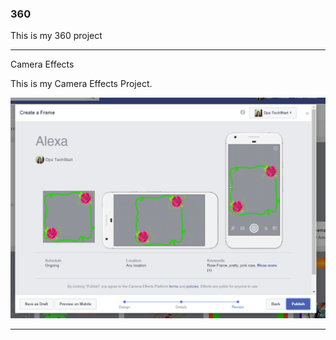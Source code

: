 ### 360

This is my 360 project

<script src="//360.vizor.io/scripts/embed.js" data-vizorurl="https://360.vizor.io/embed/v/nqvaa" ></script>

***

Camera Effects

This is my Camera Effects Project. 

![Alexa](https://github.com/Alexa316hernandez/Alexa316hernandez.github.io/blob/master/Alexa.PNG?raw=true "Optional Title")

***
